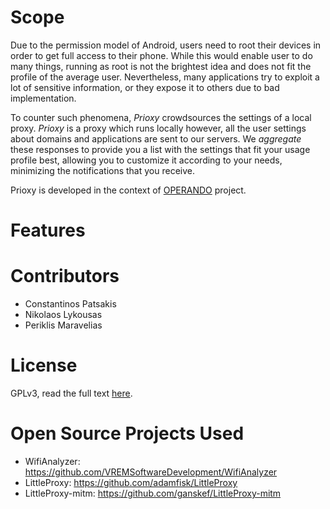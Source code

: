 # Scope
Due to the permission model of Android, users need to root their devices in order to get full access to their phone. While this would enable user to do many things, running as root is not the brightest idea and does not fit the profile of the average user. Nevertheless, many applications try to exploit a lot of sensitive information, or they expose it to others due to bad implementation.

To counter such phenomena, *Prioxy* crowdsources the settings of a local proxy. *Prioxy* is a proxy which runs locally however, all the user settings about domains and applications are sent to our servers. We *aggregate* these responses to provide you a list with the settings that fit your usage profile best, allowing you to customize it according to your needs, minimizing the notifications that you receive.

Prioxy is developed in the context of [OPERANDO](http://operando.eu/) project.
# Features


# Contributors
* Constantinos Patsakis
* Nikolaos Lykousas
* Periklis Maravelias

# License
GPLv3, read the full text [here](http://www.gnu.org/licenses/).

# Open Source Projects Used
* WifiAnalyzer: https://github.com/VREMSoftwareDevelopment/WifiAnalyzer
* LittleProxy: https://github.com/adamfisk/LittleProxy
* LittleProxy-mitm: https://github.com/ganskef/LittleProxy-mitm
